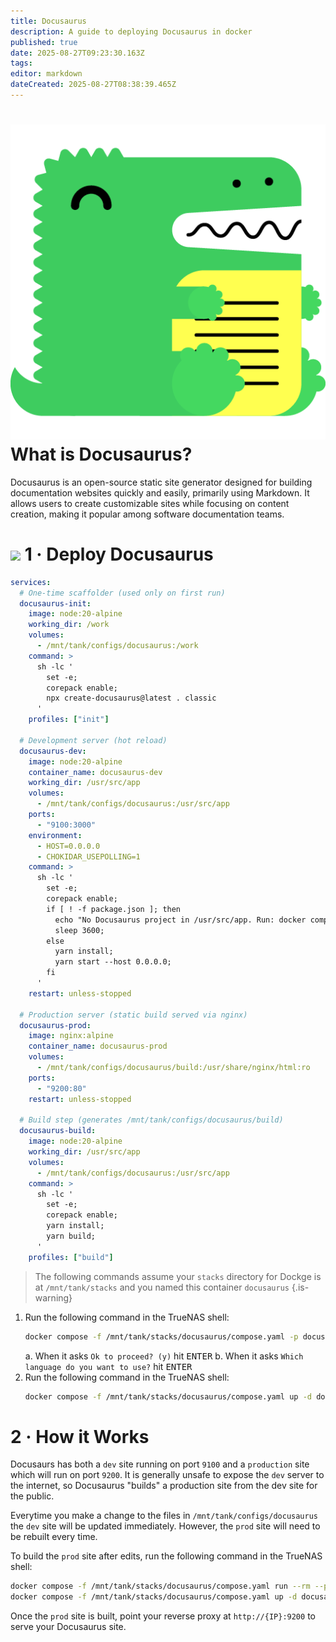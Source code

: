 ```yaml
---
title: Docusaurus
description: A guide to deploying Docusaurus in docker
published: true
date: 2025-08-27T09:23:30.163Z
tags: 
editor: markdown
dateCreated: 2025-08-27T08:38:39.465Z
---
```


# <img src="/docusaurus.png" class="tab-icon"> What is Docusaurus?
Docusaurus is an open-source static site generator designed for building documentation websites quickly and easily, primarily using Markdown. It allows users to create customizable sites while focusing on content creation, making it popular among software documentation teams.

# <img src="/docker.png" class="tab-icon"> 1 · Deploy Docusaurus
```yaml
services:
  # One-time scaffolder (used only on first run)
  docusaurus-init:
    image: node:20-alpine
    working_dir: /work
    volumes:
      - /mnt/tank/configs/docusaurus:/work
    command: >
      sh -lc '
        set -e;
        corepack enable;
        npx create-docusaurus@latest . classic
      '
    profiles: ["init"]

  # Development server (hot reload)
  docusaurus-dev:
    image: node:20-alpine
    container_name: docusaurus-dev
    working_dir: /usr/src/app
    volumes:
      - /mnt/tank/configs/docusaurus:/usr/src/app
    ports:
      - "9100:3000"
    environment:
      - HOST=0.0.0.0
      - CHOKIDAR_USEPOLLING=1
    command: >
      sh -lc '
        set -e;
        corepack enable;
        if [ ! -f package.json ]; then
          echo "No Docusaurus project in /usr/src/app. Run: docker compose run --rm docusaurus-init";
          sleep 3600;
        else
          yarn install;
          yarn start --host 0.0.0.0;
        fi
      '
    restart: unless-stopped

  # Production server (static build served via nginx)
  docusaurus-prod:
    image: nginx:alpine
    container_name: docusaurus-prod
    volumes:
      - /mnt/tank/configs/docusaurus/build:/usr/share/nginx/html:ro
    ports:
      - "9200:80"
    restart: unless-stopped

  # Build step (generates /mnt/tank/configs/docusaurus/build)
  docusaurus-build:
    image: node:20-alpine
    working_dir: /usr/src/app
    volumes:
      - /mnt/tank/configs/docusaurus:/usr/src/app
    command: >
      sh -lc '
        set -e;
        corepack enable;
        yarn install;
        yarn build;
      '
    profiles: ["build"]
```
> The following commands assume your `stacks` directory for Dockge is at `/mnt/tank/stacks` and you named this container `docusaurus`
{.is-warning}


1. Run the following command in the TrueNAS shell:
    ```bash
    docker compose -f /mnt/tank/stacks/docusaurus/compose.yaml -p docusaurus run --rm docusaurus-init
    ```
	a.  When it asks `Ok to proceed? (y)` hit <kbd>ENTER</kbd>
  b. When it asks `Which language do you want to use?`  hit <kbd>ENTER</kbd>
1. Run the following command in the TrueNAS shell:
    ```bash
    docker compose -f /mnt/tank/stacks/docusaurus/compose.yaml up -d docusaurus-dev
    ```

# 2 · How it Works

Docusaurs has both a `dev` site running on port `9100` and a `production` site which will run on port `9200`. It is generally unsafe to expose the `dev` server to the internet, so Docusaurus "builds" a production site from the dev site for the public.

Everytime you make a change to the files in `/mnt/tank/configs/docusaurus` the `dev` site will be updated immediately. However, the `prod` site will need to be rebuilt every time. 

To build the `prod` site after edits, run the following command in the TrueNAS shell:
```bash
docker compose -f /mnt/tank/stacks/docusaurus/compose.yaml run --rm --profile build docusaurus-build && \
docker compose -f /mnt/tank/stacks/docusaurus/compose.yaml up -d docusaurus-prod
```

Once the `prod` site is built, point your reverse proxy at `http://{IP}:9200` to serve your Docusaurus site. 